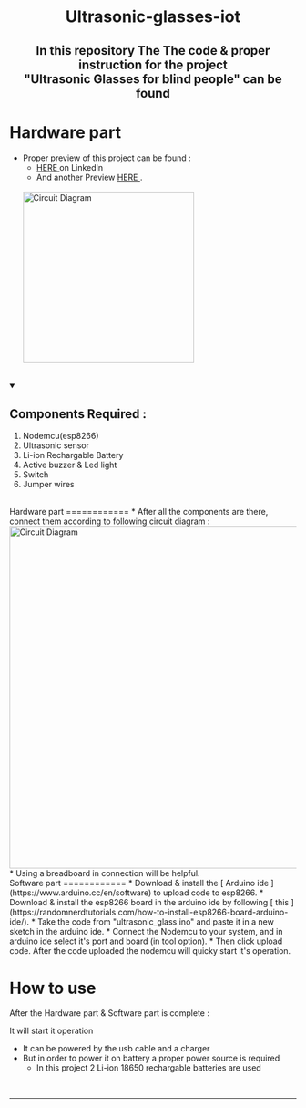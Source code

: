 <h1 align="center"><strong>Ultrasonic-glasses-iot</strong></h1>
<p><h2 align="center">In this repository The The code & proper instruction for the project <br> "Ultrasonic Glasses for blind people" can be found</h2></p>

Hardware part
============
* Proper preview of this project can be found :
    * [ HERE ](https://www.linkedin.com/posts/satyajit-nayak-42b8a01a1_ultrasonic-glasses-designed-for-people-activity-7090581692050026497-TZze?utm_source=share&utm_medium=member_desktop) on LinkedIn
    * And another Preview [ HERE ](https://www.linkedin.com/posts/satyajit-nayak-42b8a01a1_found-a-cool-use-of-this-ultrasonic-glasses-activity-7090589825342332928-lf6P?utm_source=share&utm_medium=member_desktop).
  <br>
  <img alt="Circuit Diagram" width="300" src="https://github.com/PuL5TaR/simple-web-animation-01/assets/77431114/d0ccabbe-df6a-4d9e-86a5-fbcea69f070c"/>

<br>
<details open> 
  <summary><h2>Components Required : </h2></summary>
    <ol>
      <li>Nodemcu(esp8266)</li>
      <li>Ultrasonic sensor</li>
      <li>Li-ion Rechargable Battery</li>
      <li>Active buzzer & Led light</li>
      <li>Switch</li>
      <li>Jumper wires</li>
    </ol>
  </table>
</details>

<br>
Hardware part
============
* After all the components are there, connect them according to following circuit diagram : 
  <img alt="Circuit Diagram" width="600" src="https://github.com/PuL5TaR/Ascii-art-generator-py/assets/77431114/b9a8661c-bfeb-4792-a2fd-bc80d71cb221"/>
* Using a breadboard in connection will be helpful.

<br>
Software part
============
* Download & install the [ Arduino ide ](https://www.arduino.cc/en/software) to upload code to esp8266.
* Download & install the esp8266 board in the arduino ide by following [ this ](https://randomnerdtutorials.com/how-to-install-esp8266-board-arduino-ide/).
* Take the code from "ultrasonic_glass.ino" and paste it in a new sketch in the arduino ide.
* Connect the Nodemcu to your system, and in arduino ide select it's port and board (in tool option).
* Then click upload code. After the code uploaded the nodemcu will quicky start it's operation.

<br>

How to use
============
After the Hardware part & Software part is complete : 

It will start it operation 

* It can be powered by the usb cable and a charger
* But in order to power it on battery a proper power source is required
     * In this project 2 Li-ion 18650 rechargable batteries are used  

<br>
<hr>

